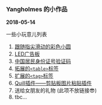 ### Yangholmes 的小作品
**2018-05-14**

一些小玩意儿列表
1. <a target="_blank" href="../../../playground/canvas/canvas.html">跟随指尖滑动的彩色小圆</a>
2. <a target="_blank" href="../../../playground/flash-light/">LED广告板</a>
3. <a target="_blank" href="../../../playground/id-check">中国居民身份证号验证码</a>
4. [拓展的`<table>`标签](https://github.com/Yangholmes/yang-components/tree/master/src/components/ex-table)
5. [扩展的`<tag>`标签](https://github.com/Yangholmes/yang-components/tree/master/src/components/ex-tag)
6. [Quill插件——剪贴板图片粘贴插件](https://github.com/Yangholmes/quill-yang-image-paste)
7. 送给女朋友的礼物 (此项不放链接😎)
8. tbc...
